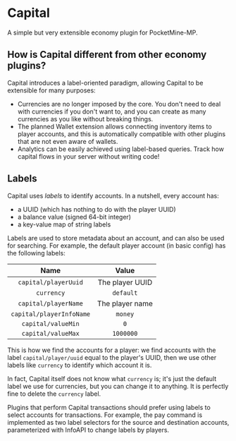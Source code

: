# Capital
A simple but very extensible economy plugin for PocketMine-MP.

## How is Capital different from other economy plugins?
Capital introduces a label-oriented paradigm,
allowing Capital to be extensible for many purposes:

- Currencies are no longer imposed by the core.
  You don't need to deal with currencies if you don't want to,
  and you can create as many currencies as you like without breaking things.
- The planned Wallet extension allows connecting inventory items to player accounts,
  and this is automatically compatible with other plugins that are not even aware of wallets.
- Analytics can be easily achieved using label-based queries.
  Track how capital flows in your server without writing code!

## Labels
Capital uses *labels* to identify accounts.
In a nutshell, every account has:

- a UUID (which has nothing to do with the player UUID)
- a balance value (signed 64-bit integer)
- a key-value map of string labels

Labels are used to store metadata about an account,
and can also be used for searching.
For example, the default player account (in basic config) has the following labels:

| Name | Value |
| :---: | :---: |
| `capital/playerUuid` | The player UUID |
| `currency` | `default` |
| `capital/playerName` | The player name |
| `capital/playerInfoName` | `money` |
| `capital/valueMin` | `0` |
| `capital/valueMax` | `1000000` |

This is how we find the accounts for a player:
we find accounts with the label `capital/player/uuid`
equal to the player's UUID,
then we use other labels like `currency`
to identify which account it is.

In fact, Capital itself does not know what `currency` is;
it's just the default label we use for currencies,
but you can change it to anything.
It is perfectly fine to delete the `currency` label.

Plugins that perform Capital transactions should
prefer using labels to select accounts for transactions.
For example, the pay command is implemented as
two label selectors for the source and destination accounts,
parameterized with InfoAPI to change labels by players.
